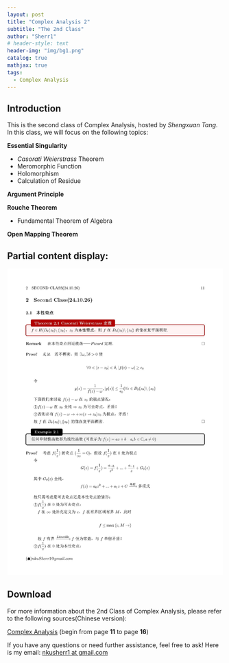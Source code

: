 ```yaml
---
layout: post
title: "Complex Analysis 2"
subtitle: "The 2nd Class"
author: "Sherr1"
# header-style: text
header-img: "img/bg1.png"
catalog: true
mathjax: true
tags:
  - Complex Analysis
---
```

## Introduction
This is the second class of Complex Analysis, hosted by *Shengxuan Tang*. In this class, we will focus on the following topics:

**Essential Singularity**
- *Casorati Weierstrass* Theorem
- Meromorphic Function
- Holomorphism
- Calculation of Residue

**Argument Principle**

**Rouche Theorem**
- Fundamental Theorem of Algebra

**Open Mapping Theorem**

## Partial content display:
![](/img/in-post/post-ca/11.jpg)

## Download
For more information about the 2nd Class of Complex Analysis, please refer to the following sources(Chinese version):

[Complex Analysis](/files/Complex%20Analysis.pdf) (begin from page **11** to page **16**)

If you have any questions or need further assistance, feel free to ask! Here is my email: [nkusherr1 at gmail.com](mailto:nkusherr1@gmail.com)
